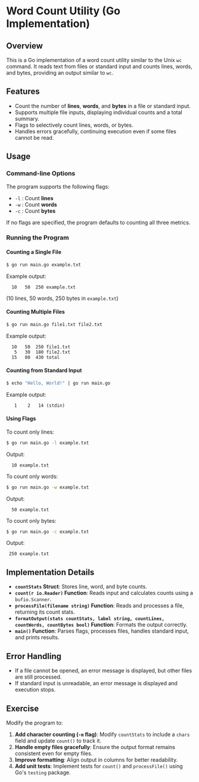 # Word Count Utility (Go Implementation)

## Overview
This is a Go implementation of a word count utility similar to the Unix `wc` command. It reads text from files or standard input and counts lines, words, and bytes, providing an output similar to `wc`.

## Features
- Count the number of **lines**, **words**, and **bytes** in a file or standard input.
- Supports multiple file inputs, displaying individual counts and a total summary.
- Flags to selectively count lines, words, or bytes.
- Handles errors gracefully, continuing execution even if some files cannot be read.

## Usage
### Command-line Options
The program supports the following flags:

- `-l` : Count **lines**
- `-w` : Count **words**
- `-c` : Count **bytes**

If no flags are specified, the program defaults to counting all three metrics.

### Running the Program
#### Counting a Single File
```sh
$ go run main.go example.txt
```
Example output:
```
  10   50  250 example.txt
```
(10 lines, 50 words, 250 bytes in `example.txt`)

#### Counting Multiple Files
```sh
$ go run main.go file1.txt file2.txt
```
Example output:
```
  10   50  250 file1.txt
   5   30  180 file2.txt
  15   80  430 total
```

#### Counting from Standard Input
```sh
$ echo "Hello, World!" | go run main.go
```
Example output:
```
   1    2   14 (stdin)
```

#### Using Flags
To count only lines:
```sh
$ go run main.go -l example.txt
```
Output:
```
  10 example.txt
```

To count only words:
```sh
$ go run main.go -w example.txt
```
Output:
```
  50 example.txt
```

To count only bytes:
```sh
$ go run main.go -c example.txt
```
Output:
```
 250 example.txt
```

## Implementation Details
- **`countStats` Struct**: Stores line, word, and byte counts.
- **`count(r io.Reader)` Function**: Reads input and calculates counts using a `bufio.Scanner`.
- **`processFile(filename string)` Function**: Reads and processes a file, returning its count stats.
- **`formatOutput(stats countStats, label string, countLines, countWords, countBytes bool)` Function**: Formats the output correctly.
- **`main()` Function**: Parses flags, processes files, handles standard input, and prints results.

## Error Handling
- If a file cannot be opened, an error message is displayed, but other files are still processed.
- If standard input is unreadable, an error message is displayed and execution stops.

## Exercise
Modify the program to:
1. **Add character counting (`-m` flag)**: Modify `countStats` to include a `chars` field and update `count()` to track it.
2. **Handle empty files gracefully**: Ensure the output format remains consistent even for empty files.
3. **Improve formatting**: Align output in columns for better readability.
4. **Add unit tests**: Implement tests for `count()` and `processFile()` using Go's `testing` package.



